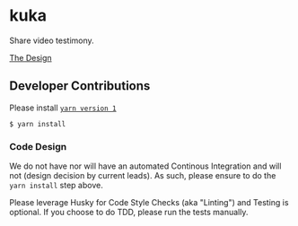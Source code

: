 # kuka
Share video testimony.

[The Design](https://davidrideout703347.invisionapp.com/console/Kuka-ckdruurhw017s012ln8aupdrs/ckdruus5s01ig014s9qfhhful/play)

## Developer Contributions
Please install [`yarn version 1`](https://classic.yarnpkg.com/en/docs/install)

```
$ yarn install
```

### Code Design
We do not have nor will have an automated Continous Integration and will not (design decision by current leads).
As such, please ensure to do the `yarn install` step above.

Please leverage Husky for Code Style Checks (aka "Linting") and Testing is optional.
If you choose to do TDD, please run the tests manually.
